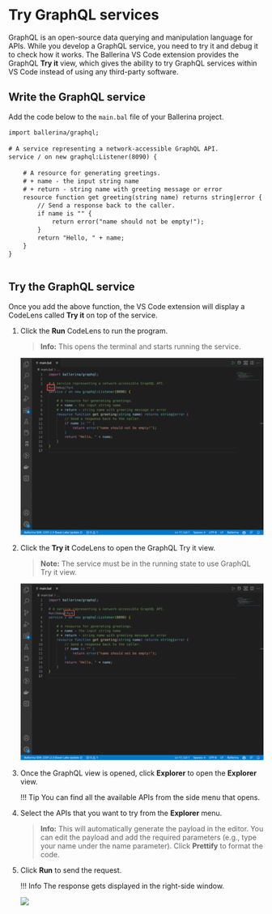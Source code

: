 # Try GraphQL services

GraphQL is an open-source data querying and manipulation language for APIs. While you develop a GraphQL service, you need to try it and debug it to check how it works. The Ballerina VS Code extension provides the GraphQL **Try it** view, which gives the ability to try GraphQL services within VS Code instead of using any third-party software.

## Write the GraphQL service

Add the code below to the `main.bal` file of your Ballerina project.

```ballerina
import ballerina/graphql;

# A service representing a network-accessible GraphQL API.
service / on new graphql:Listener(8090) {

    # A resource for generating greetings.
    # + name - the input string name
    # + return - string name with greeting message or error
    resource function get greeting(string name) returns string|error {
        // Send a response back to the caller.
        if name is "" {
            return error("name should not be empty!");
        }
        return "Hello, " + name;
    }
}
    
```

## Try the GraphQL service

Once you add the above function, the VS Code extension will display a CodeLens called **Try it** on top of the service.

1. Click the **Run** CodeLens to run the program. 
    
    >**Info:**   This opens the terminal and starts running the service.

    <img src="/learn/images/vs-code-extension/build-and-try/try-graphql-services/graphql-run.png" class="cInlineImage-full"/>

2. Click the **Try it** CodeLens to open the GraphQL Try it view.

    >**Note:**   The service must be in the running state to use GraphQL Try it view.

    <img src="/learn/images/vs-code-extension/build-and-try/try-graphql-services/graphql-tryit.png" class="cInlineImage-full"/>

3. Once the GraphQL view is opened, click **Explorer** to open the **Explorer** view.

    !!! Tip 
        You can find all the available APIs from the side menu that opens.

4. Select the APIs that you want to try from the **Explorer** menu.

    >**Info:**   This will automatically generate the payload in the editor. You can edit the payload and add the required parameters (e.g., type your name under the name parameter). Click **Prettify** to format the code.

5. Click **Run** to send the request.

    !!! Info 
        The response gets displayed in the right-side window.
    
    <img src="/learn/images/vs-code-extension/build-and-try/try-graphql-services/graphql-tryit.gif" class="cInlineImage-full"/>

